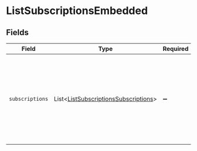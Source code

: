 # ListSubscriptionsEmbedded


## Fields

| Field                                                                                                                                                            | Type                                                                                                                                                             | Required                                                                                                                                                         | Description                                                                                                                                                      |
| ---------------------------------------------------------------------------------------------------------------------------------------------------------------- | ---------------------------------------------------------------------------------------------------------------------------------------------------------------- | ---------------------------------------------------------------------------------------------------------------------------------------------------------------- | ---------------------------------------------------------------------------------------------------------------------------------------------------------------- |
| `subscriptions`                                                                                                                                                  | List\<[ListSubscriptionsSubscriptions](../../models/operations/ListSubscriptionsSubscriptions.md)>                                                               | :heavy_minus_sign:                                                                                                                                               | An array of subscription objects. For a complete reference of the subscription object, refer to the [Get subscription endpoint](get-subscription) documentation. |